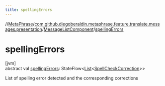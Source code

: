 ```yaml
---
title: spellingErrors
---
```

//[MetaPhrase](../../../index.html)/[com.github.diegoberaldin.metaphrase.feature.translate.messages.presentation](../index.html)/[MessageListComponent](index.html)/[spellingErrors](spelling-errors.html)



# spellingErrors



[jvm]\
abstract val [spellingErrors](spelling-errors.html): StateFlow&lt;[List](https://kotlinlang.org/api/latest/jvm/stdlib/kotlin.collections/-list/index.html)&lt;[SpellCheckCorrection](../../com.github.diegoberaldin.metaphrase.domain.spellcheck.data/-spell-check-correction/index.html)&gt;&gt;



List of spelling error detected and the corresponding corrections




